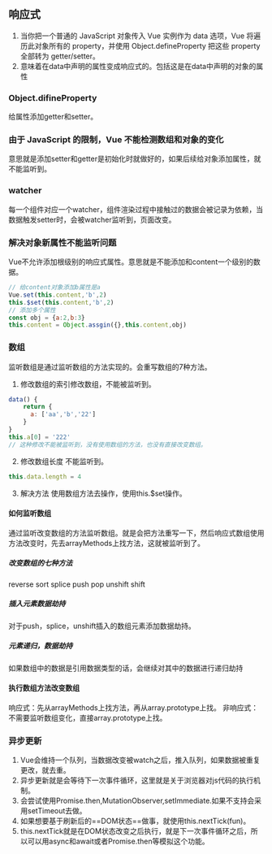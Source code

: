 ## 响应式
1. 当你把一个普通的 JavaScript 对象传入 Vue 实例作为 data 选项，Vue 将遍历此对象所有的 property，并使用 Object.defineProperty 把这些 property 全部转为 getter/setter。
2. 意味着在data中声明的属性变成响应式的。包括这是在data中声明的对象的属性

### Object.difineProperty
给属性添加getter和setter。
### 由于 JavaScript 的限制，Vue 不能检测数组和对象的变化
意思就是添加setter和getter是初始化时就做好的，如果后续给对象添加属性，就不能监听到。
### watcher
每一个组件对应一个watcher，组件渲染过程中接触过的数据会被记录为依赖，当数据触发setter时，会被watcher监听到，页面改变。
### 解决对象新属性不能监听问题
Vue不允许添加根级别的响应式属性。意思就是不能添加和content一个级别的数据。
```javascript
// 给content对象添加b属性是a
Vue.set(this.content,'b',2)
this.$set(this.content,'b',2)
// 添加多个属性
const obj = {a:2,b:3}
this.content = Object.assgin({},this.content,obj)
```

### 数组
监听数组是通过监听数组的方法实现的。会重写数组的7种方法。
1. 修改数组的索引修改数组，不能被监听到。

```javascript
data() {
    return {
      a: ['aa','b','22']
    }
}
this.a[0] = '222'
// 这种修改不能被监听到，没有使用数组的方法，也没有直接改变数组。
```
2. 修改数组长度
不能监听到。

```javascript
this.data.length = 4
```
3. 解决方法
使用数组方法去操作，使用this.$set操作。

#### 如何监听数组
通过监听改变数组的方法监听数组。就是会把方法重写一下，然后响应式数组使用方法改变时，先去arrayMethods上找方法，这就被监听到了。
##### 改变数组的七种方法
reverse sort splice push pop unshift shift
##### 插入元素数据劫持
对于push，splice，unshift插入的数组元素添加数据劫持。
##### 元素递归，数据劫持
如果数组中的数据是引用数据类型的话，会继续对其中的数据进行递归劫持
#### 执行数组方法改变数组
响应式：先从arrayMethods上找方法，再从array.prototype上找。
非响应式：不需要监听数组变化，直接array.prototype上找。
### 异步更新
1. Vue会维持一个队列，当数据改变被watch之后，推入队列，如果数据被重复更改，就去重。
2. 异步更新就是会等待下一次事件循环，这里就是关于浏览器对js代码的执行机制。
3. 会尝试使用Promise.then,MutationObserver,setImmediate.如果不支持会采用setTimeout去做。
4. 如果想要基于刷新后的==DOM状态==做事，就使用this.nextTick(fun)。
5. this.nextTick就是在DOM状态改变之后执行，就是下一次事件循环之后，所以可以用async和await或者Promise.then等模拟这个功能。